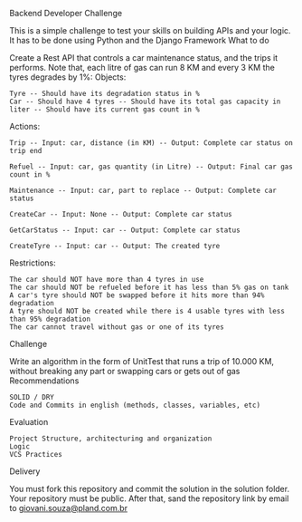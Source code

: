 Backend Developer Challenge

This is a simple challenge to test your skills on building APIs and your logic. It has to be done using Python and the Django Framework
What to do

Create a Rest API that controls a car maintenance status, and the trips it performs. Note that, each litre of gas can run 8 KM and every 3 KM the tyres degrades by 1%:
Objects:

    Tyre -- Should have its degradation status in %
    Car -- Should have 4 tyres -- Should have its total gas capacity in liter -- Should have its current gas count in %

Actions:

    Trip -- Input: car, distance (in KM) -- Output: Complete car status on trip end

    Refuel -- Input: car, gas quantity (in Litre) -- Output: Final car gas count in %

    Maintenance -- Input: car, part to replace -- Output: Complete car status

    CreateCar -- Input: None -- Output: Complete car status

    GetCarStatus -- Input: car -- Output: Complete car status

    CreateTyre -- Input: car -- Output: The created tyre

Restrictions:

    The car should NOT have more than 4 tyres in use
    The car should NOT be refueled before it has less than 5% gas on tank
    A car's tyre should NOT be swapped before it hits more than 94% degradation
    A tyre should NOT be created while there is 4 usable tyres with less than 95% degradation
    The car cannot travel without gas or one of its tyres

Challenge

Write an algorithm in the form of UnitTest that runs a trip of 10.000 KM, without breaking any part or swapping cars or gets out of gas
Recommendations

    SOLID / DRY
    Code and Commits in english (methods, classes, variables, etc)

Evaluation

    Project Structure, architecturing and organization
    Logic
    VCS Practices

Delivery

You must fork this repository and commit the solution in the solution folder. Your repository must be public. After that, sand the repository link by email to giovani.souza@pland.com.br
